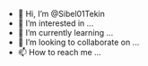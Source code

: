 - 👋 Hi, I’m @Sibel01Tekin
- 👀 I’m interested in ...
- 🌱 I’m currently learning ...
- 💞️ I’m looking to collaborate on ...
- 📫 How to reach me ...

<!---
Sibel01Tekin/Sibel01Tekin is a ✨ special ✨ repository because its `README.md` (this file) appears on your GitHub profile.
You can click the Preview link to take a look at your changes.
--->
